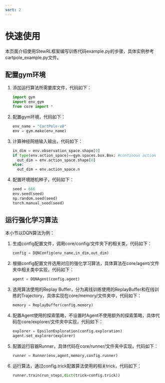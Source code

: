 ```yaml
---
sort: 2
---
```


# 快速使用

本页面介绍使用StewRL框架编写训练代码example.py的步骤，具体实例参考cartpole_example.py文件。

## 配置gym环境

1. 添加运行算法所需要库文件，代码如下：

   ```python
   import gym
   import env_gym
   from core import *
   ```

   

2. 配置gym环境，代码如下：

   ```python
   env_name = "CartPole-v0"
   env = gym.make(env_name)
   ```

   

3. 计算神经网络输入输出，代码如下：

   ```python
   in_dim = env.observation_space.shape[0]
   if type(env.action_space)==gym.spaces.box.Box: #continous action 
     out_dim = env.action_space.shape[0]
   else:
     out_dim = env.action_space.n
   ```

   

4. 配置环境随机种子，代码如下：

   ```python
   seed = 666
   env.seed(seed)
   np.random.seed(seed)
   torch.manual_seed(seed)
   ```

## 运行强化学习算法

本小节以DQN算法为例：

1. 生成config配置文件，调用core/config/文件夹下的相关类，代码如下：

   ```python
   config = DQNConfig(env_name,in_dim,out_dim)
   ```

   

2. 根据config配置文件选用对应的强化学习算法，具体算法在core/agent/文件夹中相关类中实现，代码如下：

   ```python
   agent = DQNAgent(config.agent)
   ```

   

3. 选用算法使用的Replay Buffer，分为离线训练使用的ReplayBuffer和在线训练的Trajectory，具体实现在core/memory/文件夹中，代码如下：

   ```python
   memory = ReplayBuffer(config.memory)
   ```

   

4. 配置Agent使用的探索策略，不设置时Agent不使用额外的探索策略，具体代码在core/explorer/文件夹中实现，代码如下：

   ```python
   explorer = EpsilonExploration(config.exploration)
   agent.set_explorer(explorer)
   ```

   

5. 配置运行容器Runner，具体代码在core/runner/文件夹中实现，代码如下：

   ```python
   runner = Runner(env,agent,memory,config.runner)
   ```

   

6. 运行算法，通过config.trick配置算法使用的相关trick，代码如下：

   ```python
   runner.train(run_steps,dict(trick=config.trick))
   ```

   
